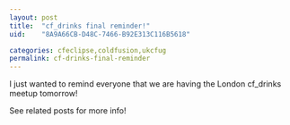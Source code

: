 ```yaml
---
layout: post
title:  "cf_drinks final reminder!"
uid:	"8A9A66CB-D48C-7466-B92E313C116B5618"

categories: cfeclipse,coldfusion,ukcfug
permalink: cf-drinks-final-reminder
---
```

I just wanted to remind everyone that we are having the London cf_drinks meetup tomorrow!

See related posts for more info!